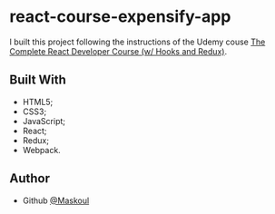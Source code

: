 # react-course-expensify-app

I built this project following the instructions of the Udemy couse [The Complete React Developer Course (w/ Hooks and Redux)](https://www.udemy.com/course/react-2nd-edition).

## Built With

- HTML5;
- CSS3;
- JavaScript;
- React;
- Redux;
- Webpack.

## Author

- Github [@Maskoul](https://github.com/Maskoul)
